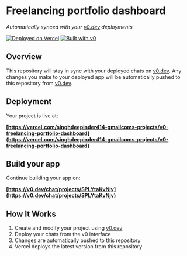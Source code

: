 # Freelancing portfolio dashboard

*Automatically synced with your [v0.dev](https://v0.dev) deployments*

[![Deployed on Vercel](https://img.shields.io/badge/Deployed%20on-Vercel-black?style=for-the-badge&logo=vercel)](https://vercel.com/singhdeepinder414-gmailcoms-projects/v0-freelancing-portfolio-dashboard)
[![Built with v0](https://img.shields.io/badge/Built%20with-v0.dev-black?style=for-the-badge)](https://v0.dev/chat/projects/SPLYtaKvNjv)

## Overview

This repository will stay in sync with your deployed chats on [v0.dev](https://v0.dev).
Any changes you make to your deployed app will be automatically pushed to this repository from [v0.dev](https://v0.dev).

## Deployment

Your project is live at:

**[https://vercel.com/singhdeepinder414-gmailcoms-projects/v0-freelancing-portfolio-dashboard](https://vercel.com/singhdeepinder414-gmailcoms-projects/v0-freelancing-portfolio-dashboard)**

## Build your app

Continue building your app on:

**[https://v0.dev/chat/projects/SPLYtaKvNjv](https://v0.dev/chat/projects/SPLYtaKvNjv)**

## How It Works

1. Create and modify your project using [v0.dev](https://v0.dev)
2. Deploy your chats from the v0 interface
3. Changes are automatically pushed to this repository
4. Vercel deploys the latest version from this repository